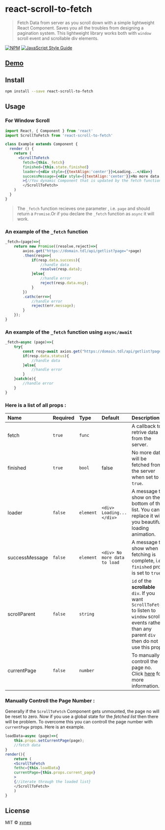 # react-scroll-to-fetch

> Fetch Data from server as you scroll down with a simple lightweight React Component. Saves you all the troubles from designing a pagination system. This lightweight library works both with `window` scroll event and scrollable div elements.

[![NPM](https://img.shields.io/npm/v/react-scroll-to-fetch.svg)](https://www.npmjs.com/package/react-scroll-to-fetch) [![JavaScript Style Guide](https://img.shields.io/badge/code_style-standard-brightgreen.svg)](https://standardjs.com)
## [Demo](https://xynes-git.github.io/react-scroll-to-fetch/)
## Install

```bash
npm install --save react-scroll-to-fetch
```

## Usage
### For Window Scroll
```jsx
import React, { Component } from 'react'
import ScrollToFetch from 'react-scroll-to-fetch'

class Example extends Component {
  render () {
    return (
      <ScrollToFetch
        fetch={this._fetch} 
        finished={this.state.finished}
        loader={<div style={{textAlign:'center'}}>Loading...</div>}
        successMessage={<div style={{textAlign:'center'}}>No more data to load</div>}
        >{//You dynamic Component that is updated by the fetch function}
        </ScrollToFetch>
    )
  }
}
```
> The `_fetch` function recieves one parameter , i.e. `page` and should return a `Promise`.Or if you declare the `_fetch` function as `async` it will work.
### An example of the `_fetch` function
```js
_fetch=(page)=>{
    return new Promise((resolve,reject)=>{
        axios.get("https://domain.tdl/api/getlist?page="+page)
        .then(resp=>{
            if(resp.data.success){
                //handle data
                resolve(resp.data);
            }else{
                //handle error
                reject(resp.data.msg);
            }
        })
        .cathc(err=>{
            //handle error
            reject(err.message);
        }
    });
}
```
### An example of the `_fetch` function using `async/await`

```js
_fetch=async (page)=>{
    try{
        const resp=await axios.get("https://domain.tdl/api/getlist?page="+page);
        if(resp.data.status){
            //handle data
        }else{
            //handle error
        }
    }catch(e){
        //handle error
    }
}
```
### Here is a list of all props :
| Name        | Required     | Type          | Default    | Description|
|:----        |:----     |:----          |:----       |:----|
|fetch |`true`| `func` | |A callback to retrive data from the server.  |
|finished |`true`| `bool` | false | No more data will be fetched from the server when set to `true`.|
|loader|`false` | `element` | `<div> Loading... </div>` | A message to show on the bottom of the list. You can replace it with you beautiful loading animation.
|successMessage|`false`| `element`| `<div> No more data to load` | A message to show when fetching is complete, i.e. `finished` prop is set to `true`.|
|scrollParent|`false`| `string` | | `id` of the **scrollable** `div`. If you want `ScrollToFetch` to listen to `window` scroll events rather than any parent `div` then do not use this prop.|
| currentPage | `false` | `number` | | To manually controll the page no. Click [here](#manually-controll-the-page-number) for more information.|
### Manually Controll the Page Number :
Generally if the `ScrollToFetch` Component gets unmounted, the page no will be reset to zero. Now if you use a global state for the *fetched list* then there will be problem. To overcome this you can controll the page number with `currentPage` props. Here is an example.
```jsx
loadData=async (page)=>{
    this.props.setCurrentPage(page);
    //fetch data
}
render(){
    return (
    <ScrollToFetch
    fethc={this.loadData}
    currentPage={this.props.current_page}
    >
    {//iterate through the loaded list}
    </ScrollToFetch>
    )
}

```
## License

MIT © [xynes](https://xynes.com)
